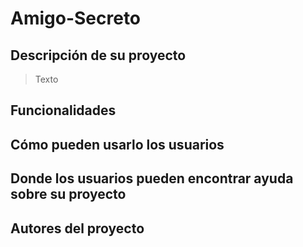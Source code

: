 # Amigo-Secreto

## Descripción de su proyecto
> Texto
## Funcionalidades
>
## Cómo pueden usarlo los usuarios
>
## Donde los usuarios pueden encontrar ayuda sobre su proyecto
>
## Autores del proyecto
>
